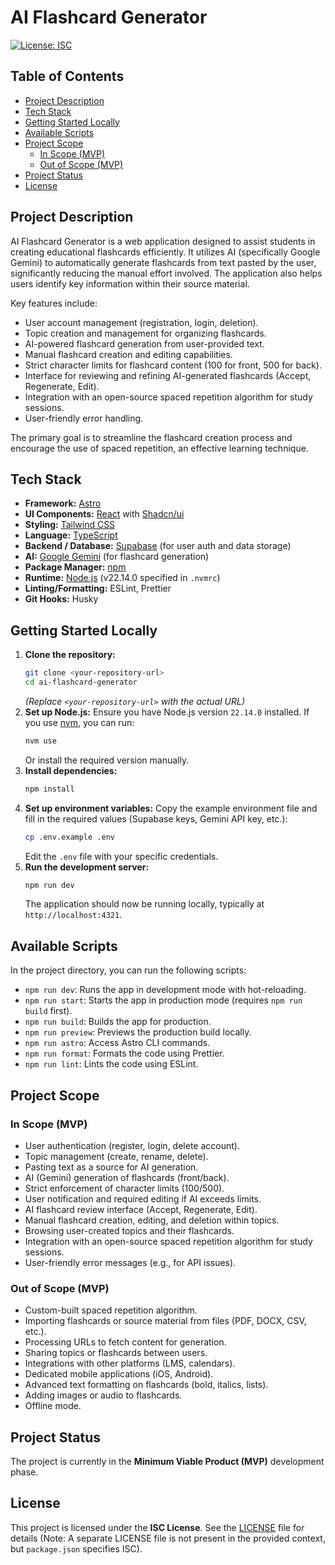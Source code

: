 # AI Flashcard Generator

[![License: ISC](https://img.shields.io/badge/License-ISC-blue.svg)](https://opensource.org/licenses/ISC)

## Table of Contents

- [Project Description](#project-description)
- [Tech Stack](#tech-stack)
- [Getting Started Locally](#getting-started-locally)
- [Available Scripts](#available-scripts)
- [Project Scope](#project-scope)
  - [In Scope (MVP)](#in-scope-mvp)
  - [Out of Scope (MVP)](#out-of-scope-mvp)
- [Project Status](#project-status)
- [License](#license)

## Project Description

AI Flashcard Generator is a web application designed to assist students in creating educational flashcards efficiently. It utilizes AI (specifically Google Gemini) to automatically generate flashcards from text pasted by the user, significantly reducing the manual effort involved. The application also helps users identify key information within their source material.

Key features include:
- User account management (registration, login, deletion).
- Topic creation and management for organizing flashcards.
- AI-powered flashcard generation from user-provided text.
- Manual flashcard creation and editing capabilities.
- Strict character limits for flashcard content (100 for front, 500 for back).
- Interface for reviewing and refining AI-generated flashcards (Accept, Regenerate, Edit).
- Integration with an open-source spaced repetition algorithm for study sessions.
- User-friendly error handling.

The primary goal is to streamline the flashcard creation process and encourage the use of spaced repetition, an effective learning technique.

## Tech Stack

- **Framework:** [Astro](https://astro.build/)
- **UI Components:** [React](https://react.dev/) with [Shadcn/ui](https://ui.shadcn.com/)
- **Styling:** [Tailwind CSS](https://tailwindcss.com/)
- **Language:** [TypeScript](https://www.typescriptlang.org/)
- **Backend / Database:** [Supabase](https://supabase.com/) (for user auth and data storage)
- **AI:** [Google Gemini](https://gemini.google.com/) (for flashcard generation)
- **Package Manager:** [npm](https://www.npmjs.com/)
- **Runtime:** [Node.js](https://nodejs.org/) (v22.14.0 specified in `.nvmrc`)
- **Linting/Formatting:** ESLint, Prettier
- **Git Hooks:** Husky

## Getting Started Locally

1.  **Clone the repository:**
    ```bash
    git clone <your-repository-url>
    cd ai-flashcard-generator
    ```
    *(Replace `<your-repository-url>` with the actual URL)*
2.  **Set up Node.js:**
    Ensure you have Node.js version `22.14.0` installed. If you use [nvm](https://github.com/nvm-sh/nvm), you can run:
    ```bash
    nvm use
    ```
    Or install the required version manually.
3.  **Install dependencies:**
    ```bash
    npm install
    ```
4.  **Set up environment variables:**
    Copy the example environment file and fill in the required values (Supabase keys, Gemini API key, etc.):
    ```bash
    cp .env.example .env
    ```
    Edit the `.env` file with your specific credentials.
5.  **Run the development server:**
    ```bash
    npm run dev
    ```
    The application should now be running locally, typically at `http://localhost:4321`.

## Available Scripts

In the project directory, you can run the following scripts:

- `npm run dev`: Runs the app in development mode with hot-reloading.
- `npm run start`: Starts the app in production mode (requires `npm run build` first).
- `npm run build`: Builds the app for production.
- `npm run preview`: Previews the production build locally.
- `npm run astro`: Access Astro CLI commands.
- `npm run format`: Formats the code using Prettier.
- `npm run lint`: Lints the code using ESLint.

## Project Scope

### In Scope (MVP)

- User authentication (register, login, delete account).
- Topic management (create, rename, delete).
- Pasting text as a source for AI generation.
- AI (Gemini) generation of flashcards (front/back).
- Strict enforcement of character limits (100/500).
- User notification and required editing if AI exceeds limits.
- AI flashcard review interface (Accept, Regenerate, Edit).
- Manual flashcard creation, editing, and deletion within topics.
- Browsing user-created topics and their flashcards.
- Integration with an open-source spaced repetition algorithm for study sessions.
- User-friendly error messages (e.g., for API issues).

### Out of Scope (MVP)

- Custom-built spaced repetition algorithm.
- Importing flashcards or source material from files (PDF, DOCX, CSV, etc.).
- Processing URLs to fetch content for generation.
- Sharing topics or flashcards between users.
- Integrations with other platforms (LMS, calendars).
- Dedicated mobile applications (iOS, Android).
- Advanced text formatting on flashcards (bold, italics, lists).
- Adding images or audio to flashcards.
- Offline mode.

## Project Status

The project is currently in the **Minimum Viable Product (MVP)** development phase.

## License

This project is licensed under the **ISC License**. See the [LICENSE](https://opensource.org/licenses/ISC) file for details (Note: A separate LICENSE file is not present in the provided context, but `package.json` specifies ISC).
